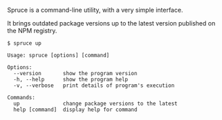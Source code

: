 Spruce is a command-line utility, with a very simple interface.

It brings outdated package versions up to the latest version published on the NPM registry.

```
$ spruce up
```

```
Usage: spruce [options] [command]

Options:
  --version       show the program version
  -h, --help      show the program help
  -v, --verbose   print details of program's execution

Commands:
  up              change package versions to the latest
  help [command]  display help for command
```